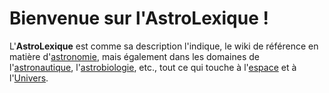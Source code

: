 # Bienvenue sur l'AstroLexique !
L'**AstroLexique** est comme sa description l'indique, le wiki de référence en matière d'[astronomie](/Pages/Vocabulaire/Astronomie.md), mais également dans les domaines de l'[astronautique](/Pages/Vocabulaire/Astronautique.md), l'[astrobiologie](/Pages/Vocabulaire/Astrobiologie.md), etc., tout ce qui touche à l'[espace](/Pages/Vocabulaire/Espace.md) et à l'[Univers](/Pages/Vocabulaire/Univers.md).
